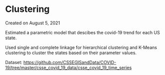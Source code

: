 # Clustering

Created on August 5, 2021

Estimated a parametric model that descibes the covid-19 trend for each US state.

Used single and complete linkage for hierarchical clustering and K-Means clustering to cluster the states based on their parameter values.

Dataset: https://github.com/CSSEGISandData/COVID-19/tree/master/csse_covid_19_data/csse_covid_19_time_series
